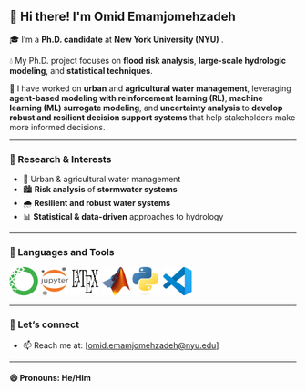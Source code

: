 ## 👋 Hi there! I'm Omid Emamjomehzadeh 

🎓 I’m a **Ph.D. candidate** at **New York University (NYU)** . 

💧 My Ph.D. project focuses on **flood risk analysis**, **large-scale hydrologic modeling**, and **statistical techniques**.

🧰 I have worked on **urban** and **agricultural water management**, leveraging **agent-based modeling with reinforcement learning (RL)**, **machine learning (ML) surrogate modeling**, and **uncertainty analysis** to **develop robust and resilient decision support systems** that help stakeholders make more informed decisions.




---

### 🔬 Research & Interests

- 🌊 Urban & agricultural water management
- 🏙️ **Risk analysis** of **stormwater systems**
- 🌧️ **Resilient and robust water systems**
- 📊 **Statistical & data-driven** approaches to hydrology

---
### 🚀  Languages and Tools
<p align="left">
  <img src="Images/anaconda.png" alt="Anaconda" width="50" height="50"/>
  <img src="Images/jupyter.png" alt="Jupyter" width="50" height="50"/>
  <img src="Images/latex.png" alt="LaTeX" width="50" height="50"/>
  <img src="Images/matlab.jpeg" alt="MATLAB" width="50" height="50"/>
  <img src="Images/python.jpeg" alt="Python" width="50" height="50"/>
  <img src="Images/visual studio.jpeg" alt="Visual Studio" width="50" height="50"/>
</p>

---

### 🤝 Let’s connect

- 📫 Reach me at: [omid.emamjomehzadeh@nyu.edu]  

---

#### 😄 Pronouns: He/Him 

<!--
**omidemam/omidemam** is a ✨ _special_ ✨ repository because its `README.md` (this file) appears on your GitHub profile.
